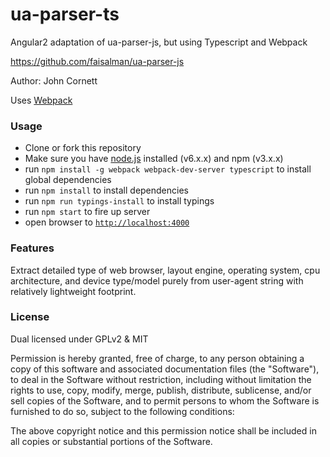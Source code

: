 # ua-parser-ts
Angular2 adaptation of ua-parser-js, but using Typescript and Webpack

https://github.com/faisalman/ua-parser-js

Author: John Cornett

Uses [Webpack](https://webpack.github.io/) 

### Usage
- Clone or fork this repository
- Make sure you have [node.js](https://nodejs.org/) installed (v6.x.x) and npm (v3.x.x)
- run `npm install -g webpack webpack-dev-server typescript` to install global dependencies
- run `npm install` to install dependencies
- run `npm run typings-install` to install typings
- run `npm start` to fire up server
- open browser to [`http://localhost:4000`](http://localhost:4000)

### Features

Extract detailed type of web browser, layout engine, operating system, cpu architecture, and device type/model purely from user-agent string with relatively lightweight footprint.

### License

Dual licensed under GPLv2 & MIT

Permission is hereby granted, free of charge, to any person obtaining a copy of this software and associated documentation files (the "Software"), to deal in the Software without restriction, including without limitation the rights to use, copy, modify, merge, publish, distribute, sublicense, and/or sell copies of the Software, and to permit persons to whom the Software is furnished to do so, subject to the following conditions:

The above copyright notice and this permission notice shall be included in all copies or substantial portions of the Software.